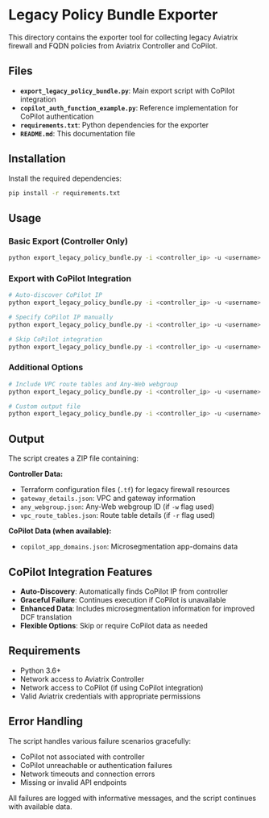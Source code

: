 # Legacy Policy Bundle Exporter

This directory contains the exporter tool for collecting legacy Aviatrix firewall and FQDN policies from Aviatrix Controller and CoPilot.

## Files

- **`export_legacy_policy_bundle.py`**: Main export script with CoPilot integration
- **`copilot_auth_function_example.py`**: Reference implementation for CoPilot authentication
- **`requirements.txt`**: Python dependencies for the exporter
- **`README.md`**: This documentation file

## Installation

Install the required dependencies:

```bash
pip install -r requirements.txt
```

## Usage

### Basic Export (Controller Only)
```bash
python export_legacy_policy_bundle.py -i <controller_ip> -u <username>
```

### Export with CoPilot Integration
```bash
# Auto-discover CoPilot IP
python export_legacy_policy_bundle.py -i <controller_ip> -u <username>

# Specify CoPilot IP manually
python export_legacy_policy_bundle.py -i <controller_ip> -u <username> --copilot-ip <copilot_ip>

# Skip CoPilot integration
python export_legacy_policy_bundle.py -i <controller_ip> -u <username> --skip-copilot
```

### Additional Options
```bash
# Include VPC route tables and Any-Web webgroup
python export_legacy_policy_bundle.py -i <controller_ip> -u <username> -w -r

# Custom output file
python export_legacy_policy_bundle.py -i <controller_ip> -u <username> -o my_policy_bundle.zip
```

## Output

The script creates a ZIP file containing:

**Controller Data:**
- Terraform configuration files (`.tf`) for legacy firewall resources
- `gateway_details.json`: VPC and gateway information
- `any_webgroup.json`: Any-Web webgroup ID (if `-w` flag used)
- `vpc_route_tables.json`: Route table details (if `-r` flag used)

**CoPilot Data (when available):**
- `copilot_app_domains.json`: Microsegmentation app-domains data

## CoPilot Integration Features

- **Auto-Discovery**: Automatically finds CoPilot IP from controller
- **Graceful Failure**: Continues execution if CoPilot is unavailable
- **Enhanced Data**: Includes microsegmentation information for improved DCF translation
- **Flexible Options**: Skip or require CoPilot data as needed

## Requirements

- Python 3.6+
- Network access to Aviatrix Controller
- Network access to CoPilot (if using CoPilot integration)
- Valid Aviatrix credentials with appropriate permissions

## Error Handling

The script handles various failure scenarios gracefully:
- CoPilot not associated with controller
- CoPilot unreachable or authentication failures
- Network timeouts and connection errors
- Missing or invalid API endpoints

All failures are logged with informative messages, and the script continues with available data.